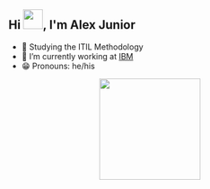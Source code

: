 ## Hi <img src="https://c.tenor.com/WX8OXgN5VpMAAAAi/waving-wave-hello.gif" width="35px">, I'm Alex Junior

- 📖 Studying the ITIL Methodology
- 🔭 I’m currently working at [IBM](https://www.ibm.com) 
- 😁 Pronouns: he/his

<div align="center">
  <a href="https://github.com/alexjuniorr">
  <img height="180em" src="https://github-readme-stats.vercel.app/api?username=alexjuniorr&show_icons=true&theme=midnight-purple&include_all_commits=true&count_private=true"/>
</div>
